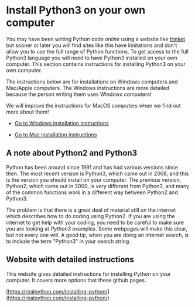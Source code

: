 # Install Python3 on your own computer

You may have been writing Python code *online* using a website like [trinket](https://trinket.io/) but sooner or later you will find sites like this have limitations and don't allow you to use the full range of Python functions. To get access to the full Python3 language you will need to have Python3 installed on your own computer. This section contains instructions for installing Python3 on your own computer.

The instructions below are for installations on Windows computers and Mac/Apple computers. The Windows instructions are more detailed because the person writing them uses Windows computers!

We will improve the instructions for MacOS computers when we find out more about them!

* [Go to Windows installation instructions](Windows-installation)

* [Go to Mac installation instructions](MacOS-installation)

## A note about Python2 and Python3

Python has been around since 1991 and has had various versions since then. The most recent version is Python3, which came out in 2008, and this is the version you should install on your computer. The previous version, Python2, which came out in 2000, is very different from Python3, and many of the common functions work in a different way between Python2 and Python3.

The problem is that there is a great deal of material still on the internet which describes how to do coding using Python2. If you are using the internet to get help with your coding, you need to be careful to make sure you are looking at *Python3* examples. Some webpages will make this clear, but not every one will. A good tip, when you are doing an internet search, is to include the term "Python3" in your search string.

## Website with detailed instructions

This website gives detailed instructions for installing Python on your computer. It covers more options that these github pages.

[https://realpython.com/installing-python/](https://realpython.com/installing-python/)
